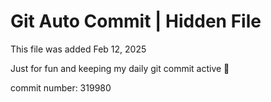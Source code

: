 # Git Auto Commit | Hidden File

This file was added Feb 12, 2025

Just for fun and keeping my daily git commit active 🤪

commit number: 319980
